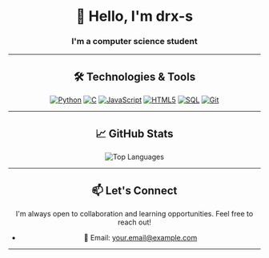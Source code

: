 <div align="center">

# 👋 Hello, I'm drx-s


### I'm a computer science student

---

## 🛠️ Technologies & Tools

<p align="center">

[![Python](https://img.shields.io/badge/Python-3776AB?style=for-the-badge&logo=python&logoColor=white )](https://en.wikipedia.org/wiki/Python_ (programming_language))
[![C](https://img.shields.io/badge/C-00599C?style=for-the-badge&logo=c&logoColor=white )](https://en.wikipedia.org/wiki/C_ (programming_language))
[![JavaScript](https://img.shields.io/badge/JavaScript-f4e225?style=for-the-badge&logo=javascript&logoColor=black )](https://simple.wikipedia.org/wiki/JavaScript )
[![HTML5](https://img.shields.io/badge/HTML5-E34F26?style=for-the-badge&logo=html5&logoColor=white )](https://en.wikipedia.org/wiki/HTML )
[![SQL](https://img.shields.io/badge/SQL-008CBA?style=for-the-badge&logo=mysql&logoColor=white )](https://en.wikipedia.org/wiki/SQL )
[![Git](https://img.shields.io/badge/Git-F05032?style=for-the-badge&logo=git&logoColor=white )](https://en.wikipedia.org/wiki/Git )
</p>

---



## 📈 GitHub Stats


  <img src="https://github-readme-stats.vercel.app/api/top-langs/?username=drx-s&layout=compact&theme=default" alt="Top Languages" />


---
  
## 📫 Let's Connect

I'm always open to collaboration and learning opportunities. Feel free to reach out!

- 📧 Email: [your.email@example.com](mailto:your.email@example.com)

---
</div>
